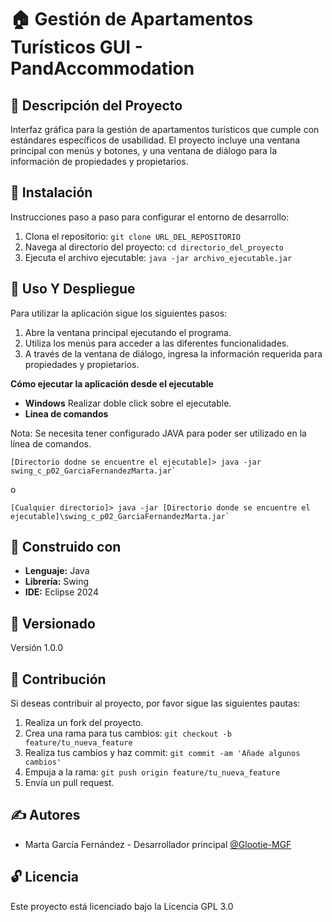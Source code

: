 # 🏠 Gestión de Apartamentos Turísticos GUI - PandAccommodation

## 📖 Descripción del Proyecto
Interfaz gráfica para la gestión de apartamentos turísticos que cumple con estándares específicos de usabilidad. El proyecto incluye una ventana principal con menús y botones, y una ventana de diálogo para la información de propiedades y propietarios.

## 💾 Instalación
Instrucciones paso a paso para configurar el entorno de desarrollo:
1. Clona el repositorio: `git clone URL_DEL_REPOSITORIO`
2. Navega al directorio del proyecto: `cd directorio_del_proyecto`
3. Ejecuta el archivo ejecutable: `java -jar archivo_ejecutable.jar`

## 🚀 Uso Y Despliegue
Para utilizar la aplicación sigue los siguientes pasos:
1. Abre la ventana principal ejecutando el programa.
2. Utiliza los menús para acceder a las diferentes funcionalidades.
3. A través de la ventana de diálogo, ingresa la información requerida para propiedades y propietarios.

**Cómo ejecutar la aplicación desde el ejecutable**

- **Windows** Realizar doble click sobre el ejecutable.
- **Linea de comandos**
  
Nota: Se necesita tener configurado JAVA para poder ser utilizado en la línea de comandos.
```
[Directorio dodne se encuentre el ejecutable]> java -jar swing_c_p02_GarciaFernandezMarta.jar`
```
o
```
[Cualquier directorio]> java -jar [Directorio donde se encuentre el ejecutable]\swing_c_p02_GarciaFernandezMarta.jar`
```

## 🔧 Construido con
- **Lenguaje:** Java
- **Librería:** Swing
- **IDE:** Eclipse 2024

## 📌 Versionado
Versión 1.0.0

## 🤝 Contribución
Si deseas contribuir al proyecto, por favor sigue las siguientes pautas:
1. Realiza un fork del proyecto.
2. Crea una rama para tus cambios: `git checkout -b feature/tu_nueva_feature`
3. Realiza tus cambios y haz commit: `git commit -am 'Añade algunos cambios'`
4. Empuja a la rama: `git push origin feature/tu_nueva_feature`
5. Envía un pull request.

## ✍ Autores
- Marta García Fernández - Desarrollador principal
[@Glootie-MGF](https://github.com/Glootie-MGF)

## 🔓 Licencia
Este proyecto está licenciado bajo la Licencia GPL 3.0
